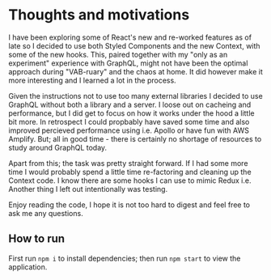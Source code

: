 # Thoughts and motivations

I have been exploring some of React's new and re-worked features as of late so I decided to use both Styled Components and the new Context, with some of the new hooks. This, paired together with my "only as an experiment" experience with GraphQL, might not have been the optimal approach during "VAB-ruary" and the chaos at home. It did however make it more interesting and I learned a lot in the process.

Given the instructions not to use too many external libraries I decided to use GraphQL without both a library and a server. I loose out on cacheing and performance, but I did get to focus on how it works under the hood a little bit more. In retrospect I could propbably have saved some time and also improved percieved performance using i.e. Apollo or have fun with AWS Amplify. But; all in good time - there is certainly no shortage of resources to study around GraphQL today.

Apart from this; the task was pretty straight forward. If I had some more time I would probably spend a little time re-factoring and cleaning up the Context code. I know there are some hooks I can use to mimic Redux i.e. Another thing I left out intentionally was testing.

Enjoy reading the code, I hope it is not too hard to digest and feel free to ask me any questions.

## How to run

First run `npm i` to install dependencies; then run `npm start` to view the application.
